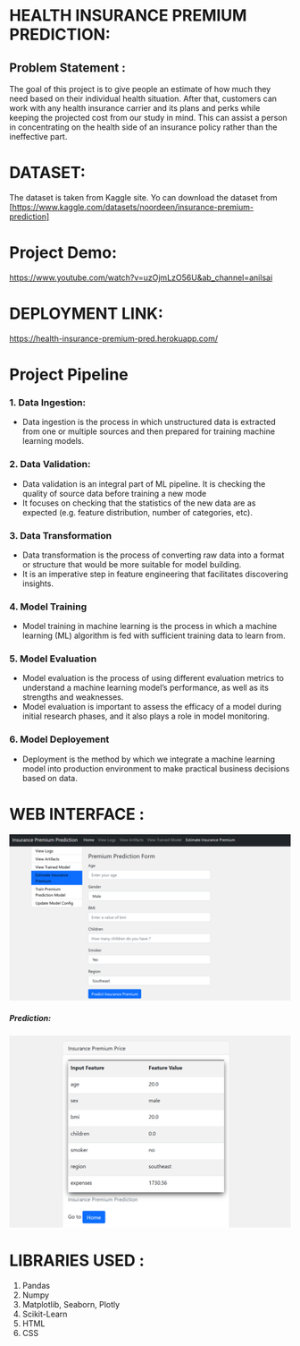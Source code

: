 # HEALTH INSURANCE PREMIUM PREDICTION: 
## Problem Statement :

The goal of this project is to give people an estimate of how much they need based on their individual health situation. After that, customers can work with any health insurance carrier and its plans and perks while keeping the projected cost from our study in mind. This can assist a person in concentrating on the health side of an insurance policy rather than the ineffective part.

# DATASET:
The dataset is taken from Kaggle site. Yo can download the dataset from [https://www.kaggle.com/datasets/noordeen/insurance-premium-prediction]

# Project Demo:
https://www.youtube.com/watch?v=uzOjmLzO56U&ab_channel=anilsai

# DEPLOYMENT LINK:
https://health-insurance-premium-pred.herokuapp.com/

# Project Pipeline

### 1. Data Ingestion: 
* Data ingestion is the process in which unstructured data is extracted from one or multiple sources and then prepared for training machine learning models.

### 2. Data Validation:
* Data validation is an integral part of ML pipeline. It is checking the quality of source data before training a new mode
* It focuses on checking that the statistics of the new data are as expected (e.g. feature distribution, number of categories, etc). 

### 3. Data Transformation 
* Data transformation is the process of converting raw data into a format or structure that would be more suitable for model building.
* It is an imperative step in feature engineering that facilitates discovering insights.

### 4. Model Training
* Model training in machine learning is the process in which a machine learning (ML) algorithm is fed with sufficient training data to learn from.

### 5. Model Evaluation
* Model evaluation is the process of using different evaluation metrics to understand a machine learning model’s performance, as well as its strengths and weaknesses.
* Model evaluation is important to assess the efficacy of a model during initial research phases, and it also plays a role in model monitoring.

### 6. Model Deployement
* Deployment is the method by which we integrate a machine learning model into production environment to make practical business decisions based on data. 


# WEB INTERFACE :
![alt tag](https://github.com/anilans029/insurance_premium_prediction/blob/main/images/web_interface.png)
##### Prediction:
![alt tag](https://github.com/anilans029/insurance_premium_prediction/blob/main/images/web_interface2.png)
# LIBRARIES USED :
1) Pandas
2) Numpy
3) Matplotlib, Seaborn, Plotly
4) Scikit-Learn
5) HTML
6) CSS
